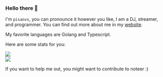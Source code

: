 ### Hello there 👋

I'm `pisanvs`, you can pronounce it however you like, I am a DJ, streamer, and programmer. You can
find out more about me in my [website](https://pisanvs.cl).

My favorite languages are Golang and Typescript.

Here are some stats for you:

![](https://github-readme-stats.vercel.app/api/top-langs/?username=pisanvs&langs_count=5&exclude_repo=pisanvs.cl&theme=github_dark)  
![](https://github-readme-stats.vercel.app/api?username=pisanvs&show_icons=true&theme=github_dark)


If you want to help me out, you might want to contribute to noteer :)

<!--
**pisanvs/pisanvs** is a ✨ _special_ ✨ repository because its `README.md` (this file) appears on your GitHub profile.

Here are some ideas to get you started:

- 🔭 I’m currently working on ...
- 🌱 I’m currently learning ...
- 👯 I’m looking to collaborate on ...
- 🤔 I’m looking for help with ...
- 💬 Ask me about ...
- 📫 How to reach me: ...
- 😄 Pronouns: ...
- ⚡ Fun fact: ...
-->
